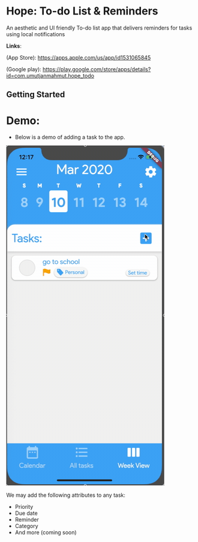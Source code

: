 # Hope: To-do List & Reminders

An aesthetic and UI friendly To-do list app that delivers reminders for tasks using local notifications

**Links**:

(App Store): https://apps.apple.com/us/app/id1531065845 

(Google play): https://play.google.com/store/apps/details?id=com.umutjanmahmut.hope_todo

## Getting Started

# Demo:
- Below is a demo of adding a task to the app.

![](assets/demo.gif)

We may add the following attributes to any task:
  - Priority
  - Due date
  - Reminder
  - Category
  - And more (coming soon)
